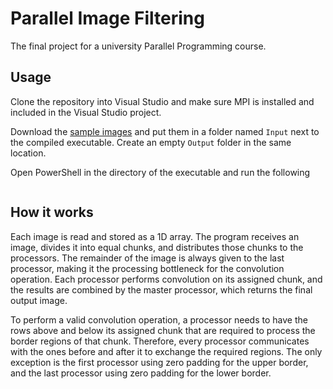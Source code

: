 # Parallel Image Filtering

The final project for a university Parallel Programming course.

## Usage

Clone the repository into Visual Studio and make sure MPI is installed and included in the Visual Studio project.

Download the [sample images]() and put them in a folder named `Input` next to the compiled executable. Create an empty `Output` folder in the same location.

Open PowerShell in the directory of the executable and run the following
```PowerShell

```

## How it works

Each image is read and stored as a 1D array. The program receives an image, divides it into equal chunks, and distributes those chunks to the processors. The remainder of the image is always given to the last processor, making it the processing bottleneck for the convolution operation. Each processor performs convolution on its assigned chunk, and the results are combined by the master processor, which returns the final output image.

To perform a valid convolution operation, a processor needs to have the rows above and below its assigned chunk that are required to process the border regions of that chunk. Therefore, every processor communicates with the ones before and after it to exchange the required regions. The only exception is the first processor using zero padding for the upper border, and the last processor using zero padding for the lower border.
